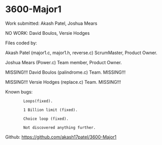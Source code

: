 # 3600-Major1
Work submitted: Akash Patel, Joshua Mears

NO WORK: David Boulos, Versie Hodges

Files coded by:

Akash Patel (major1.c, major1.h, reverse.c) ScrumMaster, Product Owner.

Joshua Mears (Power.c) Team member, Product Owner.

MISSING!!! David Boulos (palindrome.c) Team. MISSING!!!

MISSING!!! Versie Hodges (replace.c) Team. MISSING!!!

Known bugs: 
            
            Loops(fixed).

            1 Billion limit (fixed).

            Choice loop (fixed).
            
            Not discovered anything further.

Github: https://github.com/akash17patel/3600-Major1 